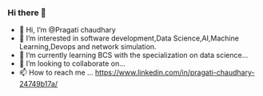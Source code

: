 ### Hi there 👋
- 👋 Hi, I’m @Pragati chaudhary
- 👀 I’m interested in software development,Data Science,AI,Machine Learning,Devops and network simulation.
- 🌱 I’m currently learning BCS with the specialization on data science...
- 💞️ I’m looking to collaborate on...
- 📫 How to reach me ...
https://www.linkedin.com/in/pragati-chaudhary-24749b17a/

